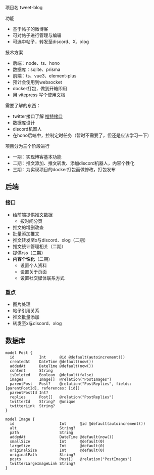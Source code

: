 项目名 tweet-blog

功能
- 基于帖子的微博客
- 可对帖子进行管理与编辑
- 可选中帖子，转发至discord、X、xlog

技术方案
- 后端：node、ts、hono
- 数据库：sqlite、prisma
- 前端：ts、vue3、element-plus
- 预计会使用到websocket
- docker打包，做到开箱即用
- 用 vitepress 写个使用文档

需要了解的东西：
- twitter接口了解 [推特接口](笔记/推特接口.md)
- 数据库设计
- discord机器人
- 在hono后端中，控制定时任务（暂时不需要了，但还是应该学习一下）


项目分为三个阶段进行
- 一期：实现博客基本功能
- 二期：推文添加、推文转发、添加discord机器人，内容个性化
- 三期：为实现项目的docker打包而做修改，打包发布


## 后端

### 接口
- 给前端提供推文数据
	- 按时间分页
- 推文的增删改查
- 批量添加推文
- 推文转发至x与discord、xlog（二期）
- 推文统计管理相关（二期）
- 提供rss（二期）
- **内容个性化**（二期）
	- 设置个人资料
	- 设置关于页面
	- 设置社交媒体联系方式

### 重点
- 图片处理
- 帖子引用关系
- 推文批量添加
- 转发至x与discord、xlog


## 数据库

```
model Post {
  id           Int      @id @default(autoincrement())
  createdAt    DateTime @default(now())
  addedAt      DateTime @default(now())
  content      String
  isDeleted    Boolean  @default(false)
  images       Image[]  @relation("PostImages")
  parentPost   Post?    @relation("PostReplies", fields: [parentPostId], references: [id])
  parentPostId Int?
  replies      Post[]   @relation("PostReplies")
  twitterId    String?  @unique
  twitterLink  String?
}

model Image {
  id                    Int      @id @default(autoincrement())
  alt                   String?
  path                  String
  addedAt               DateTime @default(now())
  smallSize             Int      @default(0)
  largeSize             Int      @default(0)
  originalSize          Int      @default(0)
  originalPath          String?
  posts                 Post[]   @relation("PostImages")
  twitterLargeImageLink String?
}
```


